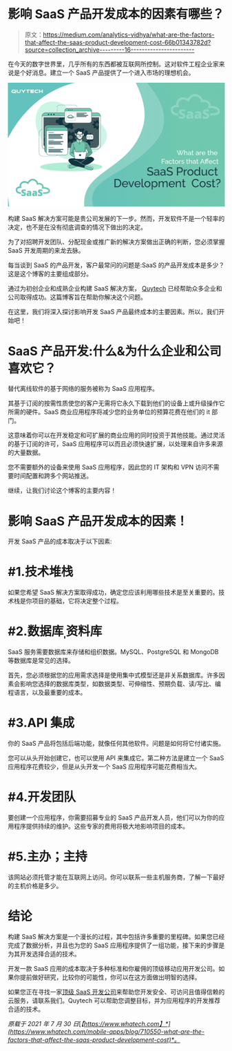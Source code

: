 # 影响 SaaS 产品开发成本的因素有哪些？

> 原文：<https://medium.com/analytics-vidhya/what-are-the-factors-that-affect-the-saas-product-development-cost-66b01343782d?source=collection_archive---------16----------------------->

在今天的数字世界里，几乎所有的东西都被互联网所控制。这对软件工程企业家来说是个好消息。建立一个 SaaS 产品提供了一个进入市场的理想机会。

![](img/8ac25d04cb55e35cd5f9046a1c081fa0.png)

构建 SaaS 解决方案可能是贵公司发展的下一步。然而，开发软件不是一个轻率的决定，也不是在没有彻底调查的情况下做出的决定。

为了对招聘开发团队、分配现金或推广新的解决方案做出正确的判断，您必须掌握 SaaS 开发周期的来龙去脉。

每当谈到 SaaS 的产品开发，客户最常问的问题是:SaaS 的产品开发成本是多少？这是这个博客的主要组成部分。

通过为初创企业和成熟企业构建 SaaS 解决方案， [Quytech](http://url.whate.ch/1dhsl) 已经帮助众多企业和公司取得成功。这篇博客旨在帮助你解决这个问题。

在这里，我们将深入探讨影响开发 SaaS 产品最终成本的主要因素。所以，我们开始吧！

# SaaS 产品开发:什么&为什么企业和公司喜欢它？

替代离线软件的基于网络的服务被称为 SaaS 应用程序。

其基于订阅的按需性质使您的客户无需将它永久下载到他们的设备上或升级操作它所需的硬件。SaaS 商业应用程序将减少您的业务单位的预算花费在他们的 it 部门。

这意味着你可以在开发稳定和可扩展的商业应用的同时投资于其他技能。通过灵活的基于订阅的许可，SaaS 应用程序可以而且必须快速扩展，以处理来自许多来源的大量数据。

您不需要额外的设备来使用 SaaS 应用程序，因此您的 IT 架构和 VPN 访问不需要时间配置和跨多个网站推送。

继续，让我们讨论这个博客的主要内容！

# 影响 SaaS 产品开发成本的因素！

开发 SaaS 产品的成本取决于以下因素:

# #1.技术堆栈

如果您希望 SaaS 解决方案取得成功，确定您应该利用哪些技术是至关重要的。技术栈是你项目的基础，它将决定整个过程。

# #2.数据库ˌ资料库

SaaS 服务需要数据库来存储和组织数据。MySQL、PostgreSQL 和 MongoDB 等数据库是常见的选择。

首先，您必须根据您的应用需求选择是使用集中式模型还是非关系数据库。许多因素会影响您选择的数据库类型，如数据类型、可伸缩性、预期负载、读/写比、编程语言，以及最重要的成本。

# #3.API 集成

你的 SaaS 产品将包括后端功能，就像任何其他软件。问题是如何将它付诸实施。

您可以从头开始创建它，也可以使用 API 来集成它。第二种方法是建立一个 SaaS 应用程序花费较少，但是从头开发一个 SaaS 应用程序可能花费相当大。

# #4.开发团队

要创建一个应用程序，你需要招募专业的 SaaS 产品开发人员，他们可以为你的应用程序提供持续的维护。这些专家的费用将极大地影响项目的成本。

# #5.主办；主持

该网站必须托管才能在互联网上访问。你可以联系一些主机服务商，了解一下最好的主机价格是多少。

# 结论

构建 SaaS 解决方案是一个漫长的过程，其中包括许多重要的里程碑。如果您已经完成了数据分析，并且也为您的 SaaS 应用程序提供了一组功能，接下来的步骤是为其开发选择合适的技术。

开发一款 SaaS 应用的成本取决于多种标准和你雇佣的顶级移动应用开发公司。如果你提前做好研究，比较你的可能性，你可以在这方面做出明智的选择。

如果您正在寻找一家[顶级 SaaS 开发公司](http://url.whate.ch/1dhsn)来帮助您开发安全、可访问且值得信赖的云服务，请联系我们。Quytech 可以帮助您调整目标，并为应用程序的开发推荐合适的技术。

*原载于 2021 年 7 月 30 日*[*【https://www.whatech.com】*](https://www.whatech.com/mobile-apps/blog/710550-what-are-the-factors-that-affect-the-saas-product-development-cost)*。*